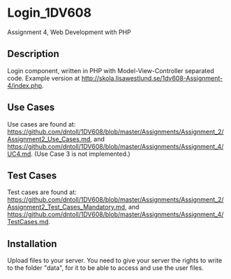 # Login_1DV608
Assignment 4, Web Development with PHP

## Description
Login component, written in PHP with Model-View-Controller separated code.
Example version at http://skola.lisawestlund.se/1dv608-Assignment-4/index.php.

## Use Cases
Use cases are found at:
https://github.com/dntoll/1DV608/blob/master/Assignments/Assignment_2/Assignment2_Use_Cases.md, and
https://github.com/dntoll/1DV608/blob/master/Assignments/Assignment_4/UC4.md.
(Use Case 3 is not implemented.)

## Test Cases
Test cases are found at:
https://github.com/dntoll/1DV608/blob/master/Assignments/Assignment_2/Assignment2_Test_Cases_Mandatory.md, and
https://github.com/dntoll/1DV608/blob/master/Assignments/Assignment_4/TestCases.md.

## Installation
Upload files to your server.
You need to give your server the rights to write to the folder "data", for it to be able to access and use the user files.
